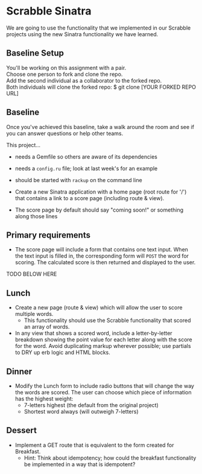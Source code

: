 # Scrabble Sinatra

We are going to use the functionality that we implemented in our Scrabble projects using the new Sinatra functionality we have learned.

## Baseline Setup

You'll be working on this assignment with a pair.  
Choose one person to fork and clone the repo.  
Add the second individual as a collaborator to the forked repo.  
Both individuals will clone the forked repo: $ git clone [YOUR FORKED REPO URL]  

## Baseline
Once you've achieved this baseline, take a walk around the room and see if you can answer questions or help other teams.

This project...
- needs a Gemfile so others are aware of its dependencies
- needs a `config.ru` file; look at last week's for an example
- should be started with `rackup` on the command line

- Create a new Sinatra application with a home page (root route for '/') that contains a link to a score page (including route & view).
- The score page by default should say "coming soon!" or something along those lines

## Primary requirements
- The score page will include a form that contains one text input. When the text input is filled in, the corresponding form will `POST` the word for scoring. The calculated score is then returned and displayed to the user.

TODO BELOW HERE

## Lunch
- Create a new page (route & view) which will allow the user to score multiple words.
  - This functionality should use the Scrabble functionality that scored an array of words.
- In any view that shows a scored word, include a letter-by-letter breakdown showing the point value for each letter along with the score for the word. Avoid duplicating markup wherever possible; use partials to DRY up erb logic and HTML blocks.

## Dinner
- Modify the Lunch form to include radio buttons that will change the way the words are scored. The user can choose which piece of information has the highest weight:
  - 7-letters highest (the default from the original project)
  - Shortest word always (will outweigh 7-letters)

## Dessert
- Implement a GET route that is equivalent to the form created for Breakfast.
  - Hint: Think about idempotency; how could the breakfast functionality be implemented in a way that is idempotent?
